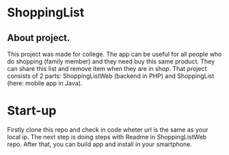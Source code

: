 # ShoppingList
## About project.
This project was made for college. The app can be useful for all people who do shopping (family member) and they need buy this same product. They can share this list and remove item when they are in shop.
That project consists of 2 parts: ShoppingListWeb (backend in PHP) and ShoppingList (here: mobile app in Java).
# Start-up
Firstly clone this repo and check in code wheter url is the same as your local ip. The next step is doing steps with Readme in ShoppingListWeb repo. After that, you can build app and install in your smartphone.
